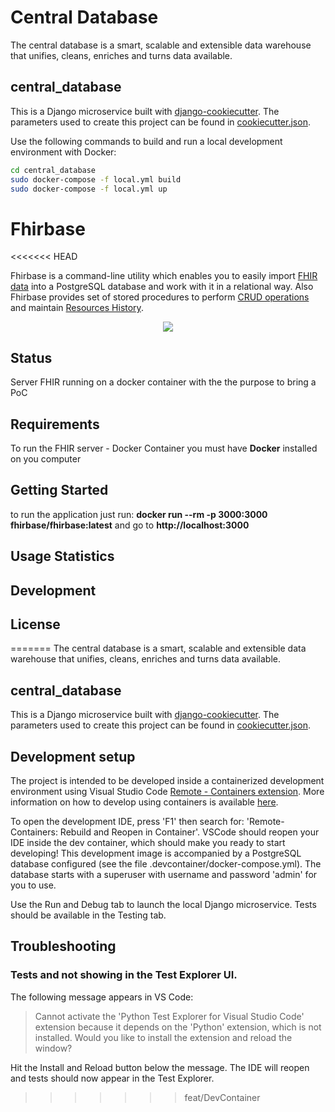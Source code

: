 # Central Database

The central database is a smart, scalable and extensible data warehouse that unifies, cleans, enriches and turns data available.

## central_database

This is a Django microservice built with [django-cookiecutter](https://cookiecutter-django.readthedocs.io/en/latest/index.html).
The parameters used to create this project can be found in [cookiecutter.json](cookiecutter.json).

Use the following commands to build and run a local development environment with Docker:

```bash
cd central_database
sudo docker-compose -f local.yml build
sudo docker-compose -f local.yml up
```



# Fhirbase

<<<<<<< HEAD
<!-- **[Download the Latest Release](https://github.com/fhirbase/fhirbase/releases/)**&nbsp;&nbsp;&nbsp;•&nbsp;&nbsp;&nbsp;**[Try Online](https://fbdemo.aidbox.app/)**&nbsp;&nbsp;&nbsp;•&nbsp;&nbsp;&nbsp;[Documentation](https://aidbox.gitbook.io/fhirbase/)&nbsp;&nbsp;&nbsp;•&nbsp;&nbsp;&nbsp;[Chat](https://chat.fhir.org/#narrow/stream/16-fhirbase)&nbsp;&nbsp;&nbsp;•&nbsp;&nbsp;&nbsp;[Google Group](https://groups.google.com/forum/#!forum/fhirbase)

[![Build Status](https://travis-ci.org/fhirbase/fhirbase.svg?branch=master)](https://travis-ci.org/fhirbase/fhirbase) -->

Fhirbase is a command-line utility which enables you to easily import
[FHIR data](https://www.hl7.org/fhir/) into a PostgreSQL database and
work with it in a relational way. Also Fhirbase provides set of stored
procedures to perform [CRUD
operations](https://en.wikipedia.org/wiki/Create,_read,_update_and_delete)
and maintain [Resources
History](https://www.hl7.org/fhir/http.html#history).

<p align="center">
    <img src="https://cdn.rawgit.com/fhirbase/fhirbase/a6aff815/demo/asciicast.svg" />
</p>

## Status

Server FHIR running on a docker container with the the purpose to bring a PoC

## Requirements

To run the FHIR server - Docker Container you must have **Docker** installed on you computer

## Getting Started

to run the application just run:  **docker run --rm -p 3000:3000 fhirbase/fhirbase:latest** and go to **http://localhost:3000**

## Usage Statistics



## Development


## License

=======
The central database is a smart, scalable and extensible data warehouse that unifies, cleans, enriches and turns data available.

## central_database

This is a Django microservice built with [django-cookiecutter](https://cookiecutter-django.readthedocs.io/en/latest/index.html).
The parameters used to create this project can be found in [cookiecutter.json](cookiecutter.json).

## Development setup

The project is intended to be developed inside a containerized development environment using Visual Studio Code [Remote - Containers extension](https://code.visualstudio.com/docs/remote/containers). More information on how to develop using containers is available [here](https://www.youtube.com/watch?v=KFyRLxiRKAc).

To open the development IDE, press 'F1' then search for: 'Remote-Containers: Rebuild and Reopen in Container'.
VSCode should reopen your IDE inside the dev container, which should make you ready to start developing! This development image is accompanied by a PostgreSQL database configured (see the file .devcontainer/docker-compose.yml). The database starts with a superuser with username and password 'admin' for you to use.

Use the Run and Debug tab to launch the local Django microservice. Tests should be available in the Testing tab.

## Troubleshooting

### Tests and not showing in the Test Explorer UI.
The following message appears in VS Code:
>Cannot activate the 'Python Test Explorer for Visual Studio Code' extension because it depends on the 'Python' extension, which is not installed. Would you like to install the extension and reload the window?

Hit the Install and Reload button below the message. The IDE will reopen and tests should now appear in the Test Explorer.
>>>>>>> feat/DevContainer
